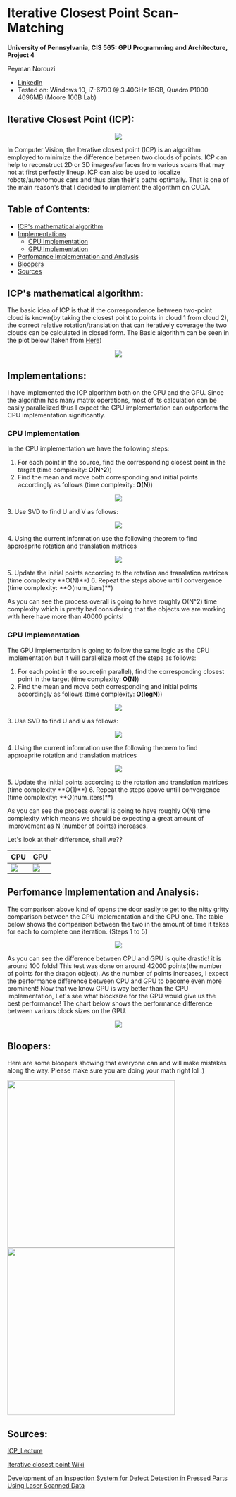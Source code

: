 Iterative Closest Point Scan-Matching
================

**University of Pennsylvania, CIS 565: GPU Programming and Architecture, Project 4**

Peyman Norouzi
* [LinkedIn](https://www.linkedin.com/in/peymannorouzi)
* Tested on: Windows 10, i7-6700 @ 3.40GHz 16GB, Quadro P1000 4096MB (Moore 100B Lab)


## Iterative Closest Point (ICP):

<p align="center">
  <img src="images/dragon_gpu.gif">
</p>

In Computer Vision, the Iterative closest point (ICP) is an algorithm employed to minimize the difference between two clouds of points. ICP can help to reconstruct 2D or 3D images/surfaces from various scans that may not at first perfectly lineup. ICP can also be used to localize robots/autonomous cars and thus plan their's paths optimally. That is one of the main reason's that I decided to implement the algorithm on CUDA.

## Table of Contents:

- [ICP's mathematical algorithm](#icp-s-mathematical-algorithm-)
- [Implementations](#implementations-)
  * [CPU Implementation](#cpu-implementation-)
  * [GPU Implementation](#gpu-implementation)
- [Perfomance Implementation and Analysis](#perfomance-implementation-and-analysis-)
- [Bloopers](#bloopers-)
- [Sources](#sources-)


## ICP's mathematical algorithm:

The basic idea of ICP is that if the correspondence between two-point cloud is known(by taking the closest point to points in cloud 1 from cloud 2), the correct relative rotation/translation that can iteratively coverage the two clouds can be calculated in closed form. The Basic algorithm can be seen in the plot below (taken from [Here](https://www.researchgate.net/figure/a-Illustration-of-registration-process-using-ICP-algorithm-b-Schematic-representation_fig1_275540074))

<p align="center">
  <img src="images/algoMath.png">
</p>

## Implementations:

I have implemented the ICP algorithm both on the CPU and the GPU. Since the algorithm has many matrix operations, most of its calculation can be easily parallelized thus I expect the GPU implementation can outperform the CPU implementation significantly.

### CPU Implementation

In the CPU implementation we have the following steps:

1. For each point in the source, find the corresponding closest point in the target (time complexity: **O(N^2)**)
2. Find the mean and move both corresponding and initial points accordingly as follows (time complexity: **O(N)**)
<p align="center">
  <img src="images/centeq.PNG">
</p>
3. Use SVD to find U and V as follows:
<p align="center">
  <img src="images/svdeq.PNG">
</p>
4. Using the current information use the following theorem to find approaprite rotation and translation matrices
<p align="center">
  <img src="images/Rt.PNG">
</p>
5. Update the initial points according to the rotation and translation matrices (time complexity **O(N)**)
6. Repeat the steps above untill convergence (time complexity: **O(num_iters)**)

As you can see the process overall is going to have roughly O(N^2) time complexity which is pretty bad considering that the objects we are working with here have more than 40000 points!


### GPU Implementation

The GPU implementation is going to follow the same logic as the CPU implementation but it will parallelize most of the steps as follows:

1. For each point in the source(in parallel), find the corresponding closest point in the target (time complexity: **O(N)**)
2. Find the mean and move both corresponding and initial points accordingly as follows (time complexity: **O(logN)**)
<p align="center">
  <img src="images/centeq.PNG">
</p>
3. Use SVD to find U and V as follows:
<p align="center">
  <img src="images/svdeq.PNG">
</p>
4. Using the current information use the following theorem to find approaprite rotation and translation matrices
<p align="center">
  <img src="images/Rt.PNG">
</p>
5. Update the initial points according to the rotation and translation matrices (time complexity **O(1)**)
6. Repeat the steps above untill convergence (time complexity: **O(num_iters)**)

As you can see the process overall is going to have roughly O(N) time complexity which means we should be expecting a great amount of improvement as N (number of points) increases.

Let's look at their difference, shall we??

| CPU | GPU |
| ------------- | ----------- |
| ![](images/dragon_cpu.gif)  | ![](images/dragon_gpu.gif) |


## Perfomance Implementation and Analysis:

The comparison above kind of opens the door easily to get to the nitty gritty comparison between the CPU implementation and the GPU one. The table below shows the comparison between the two in the amount of time it takes for each to complete one iteration. (Steps 1 to 5)

<p align="center">
  <img src="images/table.PNG">
</p>

As you can see the difference between CPU and GPU is quite drastic! it is around 100 folds! This test was done on around 42000 points(the number of points for the dragon object). As the number of points increases, I expect the performance difference between CPU and GPU to become even more prominent! Now that we know GPU is way better than the CPU implementation, Let's see what blocksize for the GPU would give us the best performance! The chart below shows the performance difference between various block sizes on the GPU. 

<p align="center">
  <img src="images/Plot.PNG">
</p>



## Bloopers:

Here are some bloopers showing that everyone can and will make mistakes along the way. Please make sure you are doing your math right lol :)

<img src="images/bloop1.gif" width="380"> <img src="images/bloop2.gif" width="380"> 

## Sources:

[ICP_Lecture](http://ais.informatik.uni-freiburg.de/teaching/ss11/robotics/slides/17-icp.pdf)

[Iterative closest point Wiki](https://en.wikipedia.org/wiki/Iterative_closest_point)

[Development of an Inspection System for Defect Detection in Pressed Parts Using Laser Scanned Data](https://www.researchgate.net/figure/a-Illustration-of-registration-process-using-ICP-algorithm-b-Schematic-representation_fig1_275540074)


